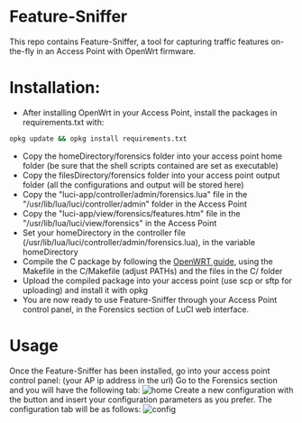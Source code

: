 # Feature-Sniffer
This repo contains Feature-Sniffer, a tool for capturing traffic features on-the-fly in an Access Point with OpenWrt firmware.


# Installation:
- After installing OpenWrt in your Access Point, install the packages in requirements.txt with: 

```bash
opkg update && opkg install requirements.txt
```
- Copy the homeDirectory/forensics folder into your access point home folder (be sure that the shell scripts contained are set as executable)
- Copy the filesDirectory/forensics folder into your access point output folder (all the configurations and output will be stored here)
- Copy the "luci-app/controller/admin/forensics.lua" file in the "/usr/lib/lua/luci/controller/admin" folder in the Access Point
- Copy the "luci-app/view/forensics/features.htm" file in the "/usr/lib/lua/luci/view/forensics" in the Access Point
- Set your homeDirectory in the controller file (/usr/lib/lua/luci/controller/admin/forensics.lua), in the variable homeDirectory
- Compile the C package by following the [OpenWRT guide](https://openwrt.org/docs/guide-developer/helloworld/start), using the Makefile in the C/Makefile (adjust PATHs) and the files in the C/ folder
- Upload the compiled package into your access point (use scp or sftp for uploading) and install it with opkg
- You are now ready to use Feature-Sniffer through your Access Point control panel, in the Forensics section of LuCI web interface.

# Usage
Once the Feature-Sniffer has been installed, go into your access point control panel: (your AP ip address in the url)
Go to the Forensics section and you will have the following tab:
  ![home](https://github.com/fpalmese/feature-sniffer/tree/main/images/home.png)
Create a new configuration with the button and insert your configuration parameters as you prefer. The configuration tab will be as follows:
  ![config](https://github.com/fpalmese/feature-sniffer/tree/main/images/config.png)
